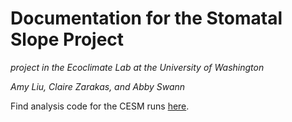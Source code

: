 # Documentation for the Stomatal Slope Project
*project in the Ecoclimate Lab at the University of Washington*

*Amy Liu, Claire Zarakas, and Abby Swann*

Find analysis code for the CESM runs [here](https://github.com/amyxliu/ec-stomatalslope).

